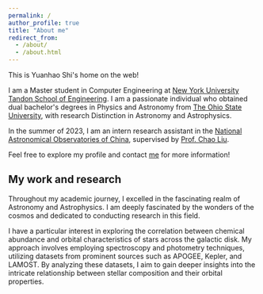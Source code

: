 ```yaml
---
permalink: /
author_profile: true
title: "About me"
redirect_from: 
  - /about/
  - /about.html
---
```


This is Yuanhao Shi's home on the web!

I am a Master student in Computer Engineering at [New York University Tandon School of Engineering](https://engineering.nyu.edu/). I am a passionate individual who obtained dual bachelor's degrees in Physics and Astronomy from [The Ohio State University](https://astronomy.osu.edu/), with research Distinction in Astronomy and Astrophysics. 

In the summer of 2023, I am an intern research assistant in the [National Astronomical Observatories of China](http://english.nao.cas.cn/), supervised by [Prof. Chao Liu](http://sourcedb.naoc.cas.cn/en/enaoexpert/202012/t20201222_5834341.html).

Feel free to explore my profile and contact [me](mailto:shi.1222@osu.edu) for more information!


My work and research
------

Throughout my academic journey, I excelled in the fascinating realm of Astronomy and Astrophysics. I am deeply fascinated by the wonders of the cosmos and dedicated to conducting research in this field.

I have a particular interest in exploring the correlation between chemical abundance and orbital characteristics of stars across the galactic disk. My approach involves employing spectroscopy and photometry techniques, utilizing datasets from prominent sources such as APOGEE, Kepler, and LAMOST. By analyzing these datasets, I aim to gain deeper insights into the intricate relationship between stellar composition and their orbital properties.
